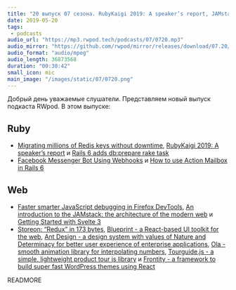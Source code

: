 ```yaml
---
title: "20 выпуск 07 сезона. RubyKaigi 2019: A speaker’s report, JAMstack, Svelte 3, Storeon, Blueprint, Ant Design, Ola и прочее"
date: 2019-05-20
tags:
 - podcasts
audio_url: "https://mp3.rwpod.tech/podcasts/07/0720.mp3"
audio_mirror: "https://github.com/rwpod/mirror/releases/download/07.20/0720.mp3"
audio_format: "audio/mpeg"
audio_length: 36873568
duration: "00:30:42"
small_icon: mic
main_image: "/images/static/07/0720.png"
---
```


Добрый день уважаемые слушатели. Представляем новый выпуск подкаста RWpod. В этом выпуске:

## Ruby

 - [Migrating millions of Redis keys without downtime](http://gustavocaso.github.io/2019/04/30/migrating-millions-of-redis-keys-without-downtime/), [RubyKaigi 2019: A speaker’s report](https://evilmartians.com/chronicles/rubykaigi-2019-a-speakers-report) и [Rails 6 adds db:prepare rake task](https://blog.saeloun.com/2019/04/11/rails-6-rails-db-prepare.html)
 - [Facebook Messenger Bot Using Webhooks](https://medium.com/driven-by-code/facebook-messenger-bot-using-webhooks-e481218ee7a2?sk=a222d7f59a18e65b32e466bb7ed8d4f1) и [How to use Action Mailbox in Rails 6](https://gorails.com/episodes/action-mailbox-rails-6)

## Web

 - [Faster smarter JavaScript debugging in Firefox DevTools](https://hacks.mozilla.org/2019/05/faster-smarter-javascript-debugging-in-firefox/), [An introduction to the JAMstack: the architecture of the modern web](https://medium.freecodecamp.org/an-introduction-to-the-jamstack-the-architecture-of-the-modern-web-c4a0d128d9ca) и [Getting Started with Svelte 3](https://alligator.io/svelte/getting-started-with-svelte/)
 - [Storeon: “Redux” in 173 bytes](https://evilmartians.com/chronicles/storeon-redux-in-173-bytes), [Blueprint - a React-based UI toolkit for the web](https://blueprintjs.com/), [Ant Design - a design system with values of Nature and Determinacy for better user experience of enterprise applications](https://ant.design/), [Ola - smooth animation library for interpolating numbers](https://github.com/franciscop/ola/), [Tourguide.js - a simple, lightweight product tour js library](https://github.com/LikaloLLC/tourguide.js) и [Frontity - a framework to build super fast WordPress themes using React](https://frontity.org/)

READMORE
